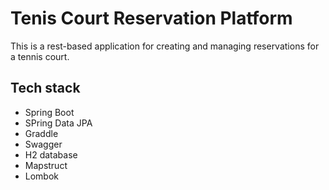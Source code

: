 # Tenis Court Reservation Platform

This is a rest-based application for creating and managing reservations for a tennis court.

## Tech stack
- Spring Boot
- SPring Data JPA
- Graddle
- Swagger
- H2 database
- Mapstruct
- Lombok


